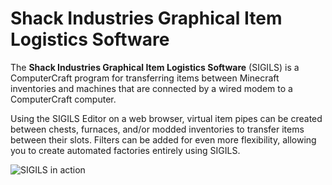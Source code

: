 # Shack Industries Graphical Item Logistics Software
The **Shack Industries Graphical Item Logistics Software** (SIGILS) is a ComputerCraft program for transferring items between Minecraft inventories and machines that are connected by a wired modem to a ComputerCraft computer.

Using the SIGILS Editor on a web browser, virtual item pipes can be created between chests, furnaces, and/or modded inventories to transfer items between their slots. Filters can be added for even more flexibility, allowing you to create automated factories entirely using SIGILS.

![SIGILS in action](https://github.com/fechan/SIGILS/assets/56131910/dbac2bf4-93ad-466a-bd91-dfe622ec4fd6)
